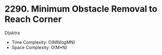 # 2290. Minimum Obstacle Removal to Reach Corner
Dijsktra
- Time Complexity: O(M*NlogM*N)
- Space Complexity: O(M*N)